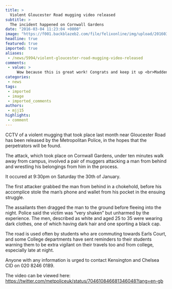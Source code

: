 ```yaml
---
title: >
  Violent Gloucester Road mugging video released
subtitle: >
  The incident happened on Cornwall Gardens
date: "2016-03-04 11:23:04 +0000"
image: "https://f001.backblazeb2.com/file/felixonline/img/upload/201603041159-felix-11]police.jpg"
headline: true
featured: true
imported: true
aliases:
 - /news/5994/violent-gloucester-road-mugging-video-released
comments:
 - value: >
     Wow because this is great work! Congrats and keep it up <br>Madden nfl 17 http://queena.blogfree.biz/note/114692/cheap-fifa-17-points-for-the.html,Wow because this is great work! Congrats and keep it up <br>Madden nfl 17 http://queena.blogfree.biz/note/114692/cheap-fifa-17-points-for-the.html,Wow because this is great work! Congrats and keep it up <br>Madden nfl 17 http://queena.blogfree.biz/note/114692/cheap-fifa-17-points-for-the.html,Astonishingly individual friendly site. Great info available on couple of clicks on <br>NFL 17 coins http://www.dreamblog.net/free/arvin1010/index.php?title=buy-nba-2k17-vc-of-the-specials&amp;more=1&amp;c=1&amp;tb=1&amp;pb=1,Astonishingly individual friendly site. Great info available on couple of clicks on <br>NFL 17 coins http://www.dreamblog.net/free/arvin1010/index.php?title=buy-nba-2k17-vc-of-the-specials&amp;more=1&amp;c=1&amp;tb=1&amp;pb=1,Astonishingly individual friendly site. Great info available on couple of clicks on <br>NFL 17 coins http://www.dreamblog.net/free/arvin1010/index.php?title=buy-nba-2k17-vc-of-the-s
categories:
 - news
tags:
 - imported
 - image
 - imported_comments
authors:
 - mjj15
highlights:
 - comment
---
```


CCTV of a violent mugging that took place last month near Gloucester Road has been released by the Metropolitan Police, in the hopes that the perpetrators will be found.

The attack, which took place on Cornwall Gardens, under ten minutes walk away from campus, involved a pair of muggers attacking a man from behind and wrestling his belongings from him in the process.

It occured at 9:30pm on Saturday the 30th of January.

The first attacker grabbed the man from behind in a chokehold, before his accomplice stole the man’s phone and wallet from his pocket in the ensuing struggle.

The assailants then dragged the man to the ground before fleeing into the night. Police said the victim was “very shaken” but unharmed by the experience. The men, described as white and aged 25 to 35 were wearing dark clothes, one of which having dark hair and one sporting a black cap.

The road is used often by students who are commuting towards Earls Court, and some College departments have sent reminders to their students warning them to be extra vigilant on their travels too and from college, especially late at night.

Anyone with any information is urged to contact Kensington and Chelsea CID on 020 8246 0189.

The video can be viewed here: https://twitter.com/metpoliceuk/status/704610846681346048?lang=en-gb
